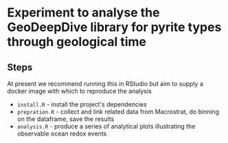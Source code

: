 # Experiment to analyse the GeoDeepDive library for pyrite types through geological time

## Steps

At present we recommend running this in RStudio but aim to supply a docker image with which to reproduce the analysis

 * `install.R` - install the project's dependencies
 * `prepration.R` - collect and link related data from Macrostrat, do binning on the dataframe, save the results
 * `analysis.R` - produce a series of analytical plots illustrating the observable ocean redox events
